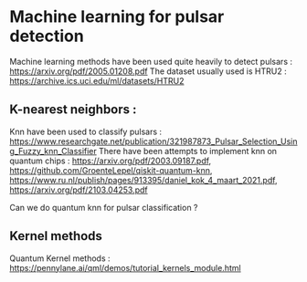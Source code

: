 # Machine learning for pulsar detection

Machine learning methods have been used quite heavily to detect pulsars : https://arxiv.org/pdf/2005.01208.pdf
The dataset usually used is HTRU2 : https://archive.ics.uci.edu/ml/datasets/HTRU2 

## K-nearest neighbors :
Knn have been used to classify pulsars : https://www.researchgate.net/publication/321987873_Pulsar_Selection_Using_Fuzzy_knn_Classifier 
There have been attempts to implement knn on quantum chips : https://arxiv.org/pdf/2003.09187.pdf, https://github.com/GroenteLepel/qiskit-quantum-knn, https://www.ru.nl/publish/pages/913395/daniel_kok_4_maart_2021.pdf, https://arxiv.org/pdf/2103.04253.pdf

Can we do quantum knn for pulsar classification ?


## Kernel methods
Quantum Kernel methods : https://pennylane.ai/qml/demos/tutorial_kernels_module.html 

